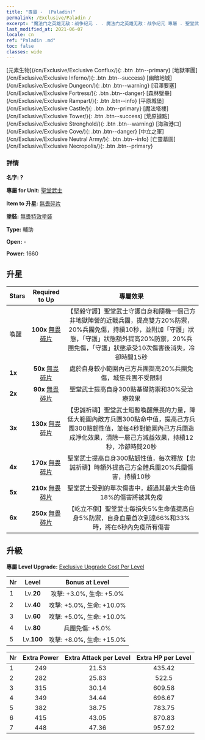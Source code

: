 ```yaml
---
title: "專屬 -  (Paladin)"
permalink: /Exclusive/Paladin /
excerpt: "魔法门之英雄无敌：战争纪元 . . 魔法门之英雄无敌：战争纪元 專屬 . 聖堂武士 專屬."
last_modified_at: 2021-06-07
locale: cn
ref: "Paladin .md"
toc: false
classes: wide
---
```

 [元素生物](/cn/Exclusive/Exclusive Conflux/){: .btn .btn--primary} [地獄軍團](/cn/Exclusive/Exclusive Inferno/){: .btn .btn--success} [幽暗地城](/cn/Exclusive/Exclusive Dungeon/){: .btn .btn--warning} [沼澤要塞](/cn/Exclusive/Exclusive Fortress/){: .btn .btn--danger} [森林壁壘](/cn/Exclusive/Exclusive Rampart/){: .btn .btn--info} [平原城堡](/cn/Exclusive/Exclusive Castle/){: .btn .btn--primary} [魔法塔樓](/cn/Exclusive/Exclusive Tower/){: .btn .btn--success} [荒原據點](/cn/Exclusive/Exclusive Stronghold/){: .btn .btn--warning} [海盜港口](/cn/Exclusive/Exclusive Cove/){: .btn .btn--danger} [中立之軍](/cn/Exclusive/Exclusive Neutral Army/){: .btn .btn--info} [亡靈墓園](/cn/Exclusive/Exclusive Necropolis/){: .btn .btn--primary} 

### 詳情
 **名字: ?** 

 **專屬 for Unit:** [聖堂武士](/cn/units/Paladin/) 

 **Item to 升星:** [無畏碎片](/cn/Items/con_974/)

 **塗裝:** [無畏特效塗裝](/cn/Items/con_642/)

 **Type:** 輔助

 **Open:** -

 **Power:** 1660

## 升星

  |     Stars    |  Required to Up | 專屬效果 |
  |:-------------|:---------------:|:---------------:|
  |  喚醒  | **100x** [無畏碎片](/cn/Items/con_974/) | 【堅毅守護】聖堂武士守護自身和隨機一個己方非地獄陣營的近戰兵團，提高雙方20%防禦，20%兵團免傷，持續10秒，並附加「守護」狀態，「守護」狀態額外提高20%防禦，20%兵團免傷，「守護」狀態承受10次傷害後消失，冷卻時間15秒 |
  | **1x** <i class="fas fa-star"/> | **50x** [無畏碎片](/cn/Items/con_974/) | 處於自身較小範圍內己方兵團提高20%兵團免傷，城堡兵團不受限制 |
  | **2x** <i class="fas fa-star"/> | **90x** [無畏碎片](/cn/Items/con_974/) | 聖堂武士提高自身300點基礎防禦和30%受治療效果 |
  | **3x** <i class="fas fa-star"/> | **130x** [無畏碎片](/cn/Items/con_974/) | 【忠誠祈禱】聖堂武士短暫喚醒無畏的力量，降低大範圍內敵方兵團300點命中值，提高己方兵團300點韌性值，並每4秒對範圍內己方兵團造成淨化效果，清除一層己方減益效果，持續12秒，冷卻時間20秒 |
  | **4x** <i class="fas fa-star"/> | **170x** [無畏碎片](/cn/Items/con_974/) | 聖堂武士提高自身300點韌性值，每次釋放【忠誠祈禱】時額外提高己方全體兵團20%兵團傷害，持續10秒 |
  | **5x** <i class="fas fa-star"/> | **210x** [無畏碎片](/cn/Items/con_974/) | 聖堂武士受到的單次傷害中，超過其最大生命值18%的傷害將被其免疫 |
  | **6x** <i class="fas fa-star"/> | **250x** [無畏碎片](/cn/Items/con_974/) | 【屹立不倒】聖堂武士每損失5%生命值提高自身5%防禦，自身血量首次到達66%和33%時，將在6秒內免疫所有傷害 |


## 升級
 **專屬 Level Upgrade:** [Exclusive Upgrade Cost Per Level](/Exclusive/ExclusiveUpgradeCostPerLevel/)

  |  Nr  |   Level  | Bonus at Level |
  |:-----|:--------:|:--------------:|
  | 1 | Lv.**20** | 攻擊: +3.0%, 生命: +5.0% |
  | 2 | Lv.**40** | 攻擊: +5.0%, 生命: +10.0% |
  | 3 | Lv.**60** | 攻擊: +5.0%, 生命: +10.0% |
  | 4 | Lv.**80** | 兵團免傷: +5.0% |
  | 5 | Lv.**100** | 攻擊: +8.0%, 生命: +15.0% |


  |  Nr  |  Extra Power | Extra Attack per Level | Extra HP per Level |
  |:-----|:--------:|:--------:|:--------:|
  | 1 | 249 | 21.53 | 435.42 |
  | 2 | 282 | 25.83 | 522.5 |
  | 3 | 315 | 30.14 | 609.58 |
  | 4 | 349 | 34.44 | 696.67 |
  | 5 | 382 | 38.75 | 783.75 |
  | 6 | 415 | 43.05 | 870.83 |
  | 7 | 448 | 47.36 | 957.92 |


